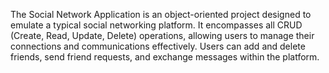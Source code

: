 The Social Network Application is an object-oriented project designed to emulate a typical social networking platform. It encompasses all CRUD (Create, Read, Update, Delete) operations, allowing users to manage their connections and communications effectively. Users can add and delete friends, send friend requests, and exchange messages within the platform.
